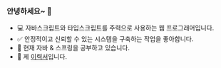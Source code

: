 ### 안녕하세요~ 👋

<!--
**daengdaengLee/daengdaengLee** is a ✨ _special_ ✨ repository because its `README.md` (this file) appears on your GitHub profile.

Here are some ideas to get you started:

- 🔭 I’m currently working on ...
- 🌱 I’m currently learning ...
- 👯 I’m looking to collaborate on ...
- 🤔 I’m looking for help with ...
- 💬 Ask me about ...
- 📫 How to reach me: ...
- 😄 Pronouns: ...
- ⚡ Fun fact: ...
-->

- 💻 자바스크립트와 타입스크립트를 주력으로 사용하는 웹 프로그래머입니다.
- ✅ 안정적이고 신뢰할 수 있는 시스템을 구축하는 작업을 좋아합니다.
- 📖 현재 자바 & 스프링을 공부하고 있습니다.   <!-- - 📖 현재 러스트와 고 언어에 관심이 생겨서 공부하고 있습니다. -->
- 💼 제 [이력서](https://github.com/daengdaengLee/daengdaengLee/blob/main/RESUME.md)입니다.
